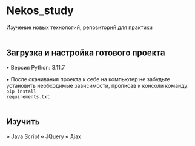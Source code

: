 # Nekos_study
Изучение новых технологий, репозиторий для практики
<br /> <br />


## Загрузка и настройка готового проекта
• Версия Python: 3.11.7

• После скачивания проекта к себе на компьютер не забудьте установить необходимые зависимости, прописав к консоли команду: 
<code>pip install requirements.txt</code>
<br /> <br />


## Изучить
⋄ Java Script ⋄ JQuery ⋄ Ajax
<br /> <br />
